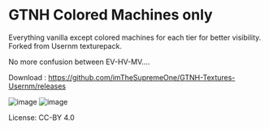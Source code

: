 # GTNH Colored Machines only

Everything vanilla except colored machines for each tier for better visibility. Forked from Usernm texturepack.

No more confusion between EV-HV-MV....

Download : https://github.com/imTheSupremeOne/GTNH-Textures-Usernm/releases

![image](https://github.com/user-attachments/assets/92f6c849-89f6-4f22-8527-279a7ab67002)
![image](https://github.com/user-attachments/assets/e5e17c1a-7513-406f-a7a2-2a51bcee3aa3)



License: CC-BY 4.0

